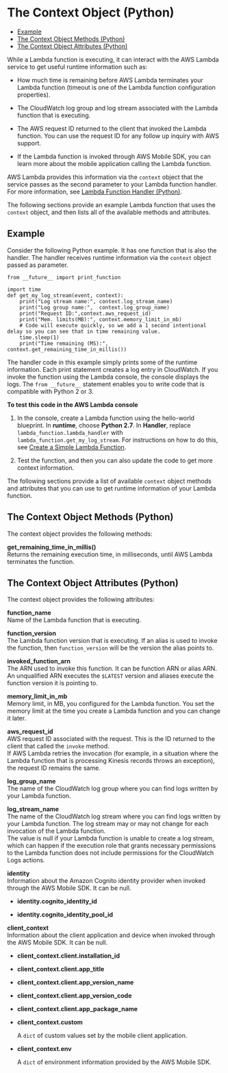 # The Context Object \(Python\)<a name="python-context-object"></a>


+ [Example](#python-context-object-example)
+ [The Context Object Methods \(Python\)](#python-context-object-methods)
+ [The Context Object Attributes \(Python\)](#python-context-object-props)

While a Lambda function is executing, it can interact with the AWS Lambda service to get useful runtime information such as:

+ How much time is remaining before AWS Lambda terminates your Lambda function \(timeout is one of the Lambda function configuration properties\)\.

+ The CloudWatch log group and log stream associated with the Lambda function that is executing\.

+ The AWS request ID returned to the client that invoked the Lambda function\. You can use the request ID for any follow up inquiry with AWS support\. 

+  If the Lambda function is invoked through AWS Mobile SDK, you can learn more about the mobile application calling the Lambda function\. 

AWS Lambda provides this information via the `context` object that the service passes as the second parameter to your Lambda function handler\. For more information, see [Lambda Function Handler \(Python\)](python-programming-model-handler-types.md)\. 

The following sections provide an example Lambda function that uses the `context` object, and then lists all of the available methods and attributes\.

## Example<a name="python-context-object-example"></a>

Consider the following Python example\. It has one function that is also the handler\. The handler receives runtime information via the `context` object passed as parameter\. 

```
from __future__ import print_function

import time
def get_my_log_stream(event, context):       
    print("Log stream name:", context.log_stream_name)
    print("Log group name:",  context.log_group_name)
    print("Request ID:",context.aws_request_id)
    print("Mem. limits(MB):", context.memory_limit_in_mb)
    # Code will execute quickly, so we add a 1 second intentional delay so you can see that in time remaining value.
    time.sleep(1) 
    print("Time remaining (MS):", context.get_remaining_time_in_millis())
```

The handler code in this example simply prints some of the runtime information\. Each print statement creates a log entry in CloudWatch\. If you invoke the function using the Lambda console, the console displays the logs\. The `from __future__` statement enables you to write code that is compatible with Python 2 or 3\.

**To test this code in the AWS Lambda console**

1. In the console, create a Lambda function using the hello\-world blueprint\. In **runtime**, choose **Python 2\.7**\. In **Handler**, replace `lambda_function.lambda_handler` with `lambda_function.get_my_log_stream`\. For instructions on how to do this, see  [Create a Simple Lambda Function](get-started-create-function.md)\.

1. Test the function, and then you can also update the code to get more context information\.

The following sections provide a list of available `context` object methods and attributes that you can use to get runtime information of your Lambda function\.

## The Context Object Methods \(Python\)<a name="python-context-object-methods"></a>

The context object provides the following methods:

**get\_remaining\_time\_in\_millis\(\)**  
 Returns the remaining execution time, in milliseconds, until AWS Lambda terminates the function\. 

## The Context Object Attributes \(Python\)<a name="python-context-object-props"></a>

The context object provides the following attributes:

**function\_name**  
Name of the Lambda function that is executing\.

**function\_version**  
The Lambda function version that is executing\. If an alias is used to invoke the function, then `function_version` will be the version the alias points to\.

**invoked\_function\_arn**  
The ARN used to invoke this function\. It can be function ARN or alias ARN\. An unqualified ARN executes the `$LATEST` version and aliases execute the function version it is pointing to\. 

**memory\_limit\_in\_mb**  
Memory limit, in MB, you configured for the Lambda function\. You set the memory limit at the time you create a Lambda function and you can change it later\.

**aws\_request\_id**  
AWS request ID associated with the request\. This is the ID returned to the client that called the `invoke` method\.   
If AWS Lambda retries the invocation \(for example, in a situation where the Lambda function that is processing Kinesis records throws an exception\), the request ID remains the same\.

**log\_group\_name**  
The name of the CloudWatch log group where you can find logs written by your Lambda function\.

**log\_stream\_name**  
 The name of the CloudWatch log stream where you can find logs written by your Lambda function\. The log stream may or may not change for each invocation of the Lambda function\.  
The value is null if your Lambda function is unable to create a log stream, which can happen if the execution role that grants necessary permissions to the Lambda function does not include permissions for the CloudWatch Logs actions\.

**identity**  
Information about the Amazon Cognito identity provider when invoked through the AWS Mobile SDK\. It can be null\.  

+ **identity\.cognito\_identity\_id**

+ **identity\.cognito\_identity\_pool\_id**

**client\_context**  
Information about the client application and device when invoked through the AWS Mobile SDK\. It can be null\.  

+ **client\_context\.client\.installation\_id**

+ **client\_context\.client\.app\_title**

+ **client\_context\.client\.app\_version\_name**

+ **client\_context\.client\.app\_version\_code**

+ **client\_context\.client\.app\_package\_name**

+ **client\_context\.custom**

  A `dict` of custom values set by the mobile client application\.

+ **client\_context\.env**

  A `dict` of environment information provided by the AWS Mobile SDK\.